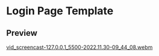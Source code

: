 # Login Page Template
## Preview
[vid_screencast-127.0.0.1_5500-2022.11.30-09_44_08.webm](https://user-images.githubusercontent.com/99591948/204696799-3603b261-677d-429e-b299-3354c6698622.webm)
